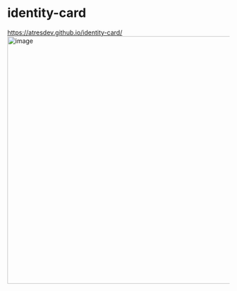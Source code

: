 # identity-card
https://atresdev.github.io/identity-card/
<img width="794" height="562" alt="image" src="https://github.com/user-attachments/assets/0186635a-eb29-487e-b320-f3493f574766" />

